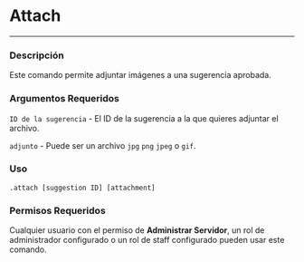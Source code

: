 # Attach
---
### Descripción
Este comando permite adjuntar imágenes a una sugerencia aprobada.
### Argumentos Requeridos
`ID de la sugerencia` - El ID de la sugerencia a la que quieres adjuntar el archivo.

`adjunto` - Puede ser un archivo `jpg` `png` `jpeg` o `gif`.
### Uso
```
.attach [suggestion ID] [attachment]
```
### Permisos Requeridos
Cualquier usuario con el permiso de **Administrar Servidor**, un rol de administrador configurado o un rol de staff configurado pueden usar este comando.

